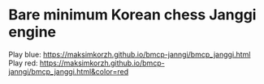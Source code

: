 # Bare minimum Korean chess Janggi engine
Play blue: https://maksimkorzh.github.io/bmcp-janngi/bmcp_janggi.html <br>
Play red: https://maksimkorzh.github.io/bmcp-janngi/bmcp_janggi.html&color=red

